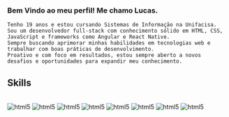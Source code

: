 ### Bem Vindo ao meu perfil! Me chamo Lucas.
    Tenho 19 anos e estou cursando Sistemas de Informação na Unifacisa. 
    Sou um desenvolvedor full-stack com conhecimento sólido em HTML, CSS, JavaScript e frameworks como Angular e React Native. 
    Sempre buscando aprimorar minhas habilidades em tecnologias web e trabalhar com boas práticas de desenvolvimento. 
    Proativo e com foco em resultados, estou sempre aberto a novos desafios e oportunidades para expandir meu conhecimento.


## Skills
<div style= "display: inline_block"></br>
    <img text_align= "center" alt= "html5" src="https://img.shields.io/badge/Python-14354C?style=for-the-badge&logo=python&logoColor=white" />
    <img text_align= "center" alt= "html5" src="https://img.shields.io/badge/Java-ED8B00?style=for-the-badge&logo=openjdk&logoColor=white" />
    <img text_align= "center" alt= "html5" src="https://img.shields.io/badge/JavaScript-323330?style=for-the-badge&logo=javascript&logoColor=F7DF1E" />
    <img text_align= "center" alt= "html5" src="https://img.shields.io/badge/TypeScript-007ACC?style=for-the-badge&logo=typescript&logoColor=white" />
    <img text_align= "center" alt= "html5" src="https://img.shields.io/badge/Node.js-43853D?style=for-the-badge&logo=node.js&logoColor=white" />
    <img text_align= "center" alt= "html5" src="https://img.shields.io/badge/React_Native-20232A?style=for-the-badge&logo=react&logoColor=61DAFB" />
    <img text_align= "center" alt= "html5" src="https://img.shields.io/badge/C%23-239120?style=for-the-badge&logo=c-sharp&logoColor=white" />
    <img text_align= "center" alt= "html5" src="https://img.shields.io/badge/.NET-5C2D91?style=for-the-badge&logo=.net&logoColor=white" />
</div>
